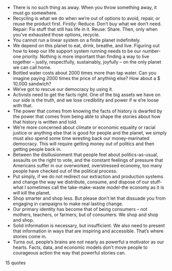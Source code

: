  - There is no such thing as away. When you throw something away, it must go somewhere.
 - Recycling is what we do when we’re out of options to avoid, repair, or reuse the product first. Firstly: Reduce. Don’t buy what we don’t need. Repair: Fix stuff that still has life in it. Reuse: Share. Then, only when you’ve exhausted those options, recycle.
 - You cannot run a linear system on a finite planet indefinitely.
 - We depend on this planet to eat, drink, breathe, and live. Figuring out how to keep our life support system running needs to be our number-one priority. Nothing is more important than finding a way to live together – justly, respectfully, sustainably, joyfully – on the only planet we can call home.
 - Bottled water costs about 2000 times more than tap water. Can you imagine paying 2000 times the price of anything else? How about a $ 10,000 sandwich?
 - We’ve got to rescue our democracy by using it.
 - Activists need to get the facts right. One of the big assets we have on our side is the truth, and we lose credibility and power if w e’re loose with that.
 - The power that comes from knowing the facts of history is dwarfed by the power that comes from being able to shape the stories about how that history is written and told.
 - We’re more concerned about climate or economic equality or racial justice or anything else that is good for people and the planet, we simply must also spend some time wresting back our money-marinated democracy. This will require getting money out of politics and then getting people back in.
 - Between the disillusionment that people feel about politics-as-usual, assaults on the right to vote, and the constant feelings of pressure that Americans suffer in our overworked, overstressed economy, too many people have checked out of the political process.
 - Put simply, if we do not redirect our extraction and production systems and change the way we distribute, consume, and dispose of our stuff-what I sometimes call the take-make-waste model-the economy as it is will kill the planet.
 - Shop smarter and shop less. But please don’t let that dissuade you from engaging in campaigns to make real lasting change.
 - Our primary identity has become that of being consumers – not mothers, teachers, or farmers, but of consumers. We shop and shop and shop.
 - Solid information is necessary, but insufficient. We also need to present that information in ways that are inspiring and accessible. That’s where stories come in.
 - Turns out, people’s brains are not nearly as powerful a motivator as our hearts. Facts, data, and economic models don’t move people to courageous action the way that powerful stories can.

15 quotes